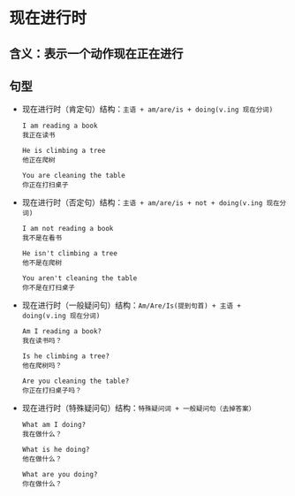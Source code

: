 # 现在进行时

## 含义：表示一个动作现在正在进行

## 句型

- 现在进行时（肯定句）结构：`主语 + am/are/is + doing(v.ing 现在分词)`

  ```
  I am reading a book
  我正在读书

  He is climbing a tree
  他正在爬树

  You are cleaning the table
  你正在打扫桌子
  ```

- 现在进行时（否定句）结构：`主语 + am/are/is + not + doing(v.ing 现在分词)`

  ```
  I am not reading a book
  我不是在看书

  He isn't climbing a tree
  他不是在爬树

  You aren't cleaning the table
  你不是在打扫桌子
  ```

- 现在进行时（一般疑问句）结构：`Am/Are/Is(提到句首) + 主语 + doing(v.ing 现在分词)`

  ```
  Am I reading a book?
  我在读书吗？

  Is he climbing a tree?
  他在爬树吗？

  Are you cleaning the table?
  你正在打扫桌子吗？
  ```

- 现在进行时（特殊疑问句）结构：`特殊疑问词 + 一般疑问句（去掉答案）`

  ```
  What am I doing?
  我在做什么？

  What is he doing?
  他在做什么？

  What are you doing?
  你在做什么？
  ```
